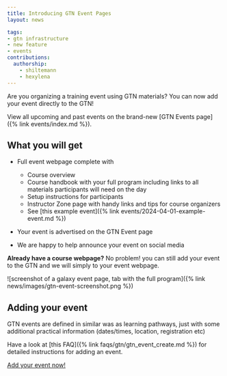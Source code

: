 ```yaml
---
title: Introducing GTN Event Pages
layout: news

tags:
- gtn infrastructure
- new feature
- events
contributions:
  authorship:
    - shiltemann
    - hexylena
---
```


Are you organizing a training event using GTN materials? You can now add your event directly to the GTN!

View all upcoming and past events on the brand-new [GTN Events page]({% link events/index.md %}).

## What you will get

- Full event webpage complete with
  - Course overview
  - Course handbook with your full program including links to all materials participants will need on the day
  - Setup instructions for participants
  - Instructor Zone page with handy links and tips for course organizers
  - See [this example event]({% link events/2024-04-01-example-event.md %})

- Your event is advertised on the GTN Event page
- We are happy to help announce your event on social media

**Already have a course webpage?** No problem! you can still add your event to the GTN and we will simply to your event webpage.

![screenshot of a galaxy event page, tab with the full program]({% link news/images/gtn-event-screenshot.png %})

## Adding your event

GTN events are defined in similar was as learning pathways, just with some additional practical information (dates/times, location, registration etc)

Have a look at [this FAQ]({% link faqs/gtn/gtn_event_create.md %}) for detailed instructions for adding an event.

<a class="btn btn-primary" href="{% link faqs/gtn/gtn_event_create.md %}">Add your event now!</a>


